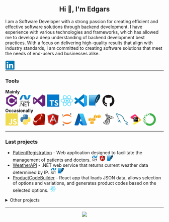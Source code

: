 ## <div align="center">Hi 👋, I'm Edgars</div>


I am a Software Developer with a strong passion for creating efficient and effective software solutions through backend development. I have experience with various technologies and frameworks, which has allowed me to develop a deep understanding of backend development best practices. With a focus on delivering high-quality results that align with industry standards, I am committed to creating software solutions that meet the needs of end-users and businesses alike.

<a href=https://www.linkedin.com/in/edgars-berzins/><img align="left" src=https://github.com/devicons/devicon/blob/master/icons/linkedin/linkedin-original.svg alt="Edgars Berzins | LinkedIn" width="30"/></a>
</br>

---
### Tools

**Mainly**<br>
<img src=https://github.com/devicons/devicon/blob/master/icons/csharp/csharp-plain.svg alt="CSharp Logo" width="40"/> <img src=https://github.com/devicons/devicon/blob/master/icons/dot-net/dot-net-original-wordmark.svg alt="DotNet Logo" width="40"/> <img src=https://github.com/devicons/devicon/blob/master/icons/visualstudio/visualstudio-plain.svg alt="VisualStudio Logo" width="40"/> <img src=https://github.com/devicons/devicon/blob/master/icons/typescript/typescript-plain.svg alt="TS Logo" width="40"/> <img src=https://github.com/devicons/devicon/blob/master/icons/react/react-original.svg alt="React Logo" width="40"/> <img src=https://github.com/devicons/devicon/blob/master/icons/vscode/vscode-original.svg alt="VSCode Logo" width="40"/> <img src=https://github.com/devicons/devicon/blob/master/icons/sqlite/sqlite-original.svg alt="SQLite Logo" width="40"/> <img src=https://github.com/devicons/devicon/blob/master/icons/github/github-original.svg alt="Github Logo" width="40"/>
<br>
**Occasionally**<br>
<img src=https://github.com/devicons/devicon/blob/master/icons/javascript/javascript-plain.svg alt="JS Logo" width="40"/> <img src=https://github.com/devicons/devicon/blob/master/icons/python/python-original.svg alt="Python Logo" width="40"/> <img src=https://github.com/devicons/devicon/blob/master/icons/ruby/ruby-original.svg alt="Ruby Logo" width="40"/> <img src=https://github.com/devicons/devicon/blob/master/icons/angularjs/angularjs-original.svg alt="Angular Logo" width="40"/> <img src=https://github.com/devicons/devicon/blob/master/icons/jupyter/jupyter-original.svg alt="Jupyter Logo" width="40"/> <img src=https://github.com/devicons/devicon/blob/master/icons/azure/azure-original.svg alt="Azure Logo" width="40"/> <img src=https://github.com/devicons/devicon/blob/master/icons/amazonwebservices/amazonwebservices-original.svg alt="AmazonWebServices Logo" width="40"/> <img src=https://github.com/devicons/devicon/blob/master/icons/microsoftsqlserver/microsoftsqlserver-plain.svg alt="SQLServer Logo" width="40"/> <img src=https://github.com/devicons/devicon/blob/master/icons/mysql/mysql-original.svg alt="MySQL Logo" width="40"/> <img src=https://github.com/devicons/devicon/blob/master/icons/jetbrains/jetbrains-original.svg alt="JetBrains Logo" width="40"/> <img src=https://github.com/devicons/devicon/blob/master/icons/anaconda/anaconda-original.svg alt="Anaconda Logo" width="40"/>
<br>

---
### Last projects
* [PatientRegistration](https://github.com/edgarsbeerzinjsh/PatientRegistration) - Web application designed to facilitate the management of patients and doctors. <img src=https://github.com/devicons/devicon/blob/master/icons/dot-net/dot-net-original-wordmark.svg alt="DotNet Logo" width="20"/> <img src=https://github.com/devicons/devicon/blob/master/icons/angularjs/angularjs-original.svg alt="Angular Logo" width="20"/> <img src=https://github.com/devicons/devicon/blob/master/icons/sqlite/sqlite-original.svg alt="SQLite Logo" width="20"/>
* [WeatherAPI](https://github.com/edgarsbeerzinjsh/WeatherAPI) - .NET web service that returns current weather data determined by IP. <img src=https://github.com/devicons/devicon/blob/master/icons/dot-net/dot-net-original-wordmark.svg alt="DotNet Logo" width="20"/> <img src=https://github.com/devicons/devicon/blob/master/icons/sqlite/sqlite-original.svg alt="SQLite Logo" width="20"/>
* [ProductCodeBuilder](https://github.com/edgarsbeerzinjsh/ProductCodeBuilder) - React app that loads JSON data, allows selection of options and variations, and generates product codes based on the selected options. <img src=https://github.com/devicons/devicon/blob/master/icons/react/react-original.svg alt="React Logo" width="20"/>
<details><summary>Other projects</summary>

* [DrivingSchoolRegistration](https://github.com/edgarsbeerzinjsh/DrivingSchoolRegistration) - Web application designed to handle student enrollment for theory and practical driving lessons. <img src=https://github.com/devicons/devicon/blob/master/icons/dot-net/dot-net-original-wordmark.svg alt="DotNet Logo" width="20"/> <img src=https://github.com/devicons/devicon/blob/master/icons/react/react-original.svg alt="React Logo" width="20"/> <img src=https://github.com/devicons/devicon/blob/master/icons/mysql/mysql-original.svg alt="MySQL Logo" width="20"/>
* [CarSpeedReview](https://github.com/edgarsbeerzinjsh/CarSpeedReview) - Developed system using React for the front-end and ASP.NET Web API for the back-end, allowing users to load and review car speed statistics, apply filters, and view average speed graphs. <img src=https://github.com/devicons/devicon/blob/master/icons/dot-net/dot-net-original-wordmark.svg alt="DotNet Logo" width="20"/> <img src=https://github.com/devicons/devicon/blob/master/icons/react/react-original.svg alt="React Logo" width="20"/> <img src=https://github.com/devicons/devicon/blob/master/icons/sqlite/sqlite-original.svg alt="SQLite Logo" width="20"/>
* [TimedWebScrap](https://github.com/edgarsbeerzinjsh/TimedWebScrap) - Timed azure function to read data from publicapis.org and store data locally. <img src=https://github.com/devicons/devicon/blob/master/icons/csharp/csharp-plain.svg alt="CSharp Logo" width="20"/> <img src=https://github.com/devicons/devicon/blob/master/icons/azure/azure-original.svg alt="Azure Logo" width="20"/>
* [FlightPlaner](https://github.com/edgarsbeerzinjsh/FlightPlaner) - Web application using C# and HTTP & Web API. <img src=https://github.com/devicons/devicon/blob/master/icons/dot-net/dot-net-original-wordmark.svg alt="DotNet Logo" width="20"/>
* [SQL querry](https://github.com/edgarsbeerzinjsh/CodelexSQL) -  Used SQL to manage and manipulate relational databases, writing queries to extract data, create tables, and modify data structures. <img src=https://github.com/devicons/devicon/blob/master/icons/typescript/typescript-plain.svg alt="TS Logo" width="20"/>
* [ScoooterRental](https://github.com/edgarsbeerzinjsh/ScoooterRental) - Test-Driven Development methodology for Scooter Rental program. <img src=https://github.com/devicons/devicon/blob/master/icons/csharp/csharp-plain.svg alt="CSharp Logo" width="20"/>
</details> 

---
<p align="center" href="https://github.com/edgarsbeerzinjsh/github-readme-stats">
  <img src="https://github-readme-stats.vercel.app/api/top-langs/?username=edgarsbeerzinjsh&layout=compact&size_weight=0.5&count_weight=0.5&langs_count=10" />
</p>

<!--
**edgarsbeerzinjsh/edgarsbeerzinjsh** is a ✨ _special_ ✨ repository because its `README.md` (this file) appears on your GitHub profile.

---
![Top Langs](https://github-readme-stats.vercel.app/api/top-langs/?username=edgarsbeerzinjsh&layout=compact&langs_count=8)
![Anurag's GitHub stats](https://github-readme-stats.vercel.app/api?username=edgarsbeerzinjsh&show_icons=true&theme=transparent)
Here are some ideas to get you started:

- 🔭 I’m currently working on ...
- 🌱 I’m currently learning ...
- 👯 I’m looking to collaborate on ...
- 🤔 I’m looking for help with ...
- 💬 Ask me about ...
- 📫 How to reach me: ...
- 😄 Pronouns: ...
- ⚡ Fun fact: ...
-->
